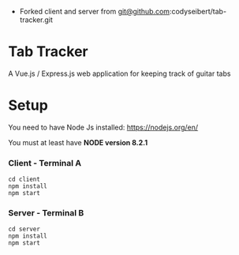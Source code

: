 - Forked client and server from git@github.com:codyseibert/tab-tracker.git

# Tab Tracker
A Vue.js / Express.js web application for keeping track of guitar tabs

# Setup

You need to have Node Js installed: https://nodejs.org/en/

You must at least have **NODE version 8.2.1**

### Client - Terminal A
```
cd client
npm install
npm start
```

### Server - Terminal B
```
cd server
npm install
npm start
```